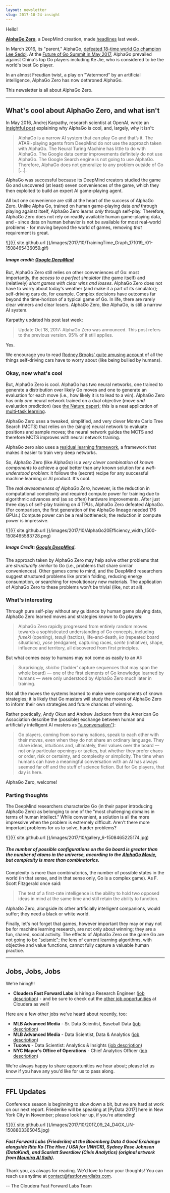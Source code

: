 ```yaml
---
layout: newsletter
slug: 2017-10-24-insight
---
```


Hello!

[**AlphaGo Zero**](https://deepmind.com/blog/alphago-zero-learning-scratch/), a DeepMind creation, made [headlines](https://spectrum.ieee.org/tech-talk/robotics/artificial-intelligence/alphago-zero-goes-from-blank-slate-to-grandmaster-in-three-dayswithout-any-help-at-all) last week. 

In March 2016, its "parent," AlphaGo, [defeated 18-time world Go champion Lee Sedol](https://www.theatlantic.com/technology/archive/2016/03/the-invisible-opponent/475611/). At the [Future of Go Summit in May 2017](https://events.google.com/alphago2017/), AlphaGo prevailed against China's top Go players including Ke Jie, who is considered to be the world's best Go player. 

In an almost Freudian twist, a play on "Vatermord" by an artificial intelligence, AlphaGo Zero has now dethroned AlphaGo. 

This newsletter is all about AlphaGo Zero.

---

## What's cool about AlphaGo Zero, and what isn't
In May 2016, Andrej Karpathy, research scientist at OpenAI, wrote an [insightful post](https://medium.com/@karpathy/alphago-in-context-c47718cb95a5) explaining why AlphaGo is cool, and, largely, why it isn't:

> AlphaGo is a narrow AI system that can play Go and that’s it. The ATARI-playing agents from DeepMind do not use the approach taken with AlphaGo. The Neural Turing Machine has little to do with AlphaGo. The Google data center improvements definitely do not use AlphaGo. The Google Search engine is not going to use AlphaGo. Therefore, AlphaGo does not generalize to any problem outside of Go [...].

AlphaGo was successful because its DeepMind creators studied the game Go and uncovered (at least) seven conveniences of the game, which they then exploited to build an expert AI game-playing agent.

All but one convenience are still at the heart of the success of AlphaGo Zero. Unlike Alpha Go, trained on human game-playing data *and* through playing against itself, AlphaGo Zero learns *only* through self-play. Therefore, AlphaGo Zero does not rely on readily available human game-playing data, and - since data on human behavior is not be available for most real-world problems - for moving beyond the world of games, removing *that* requirement is great.

![]({{ site.github.url }}/images/2017/10/TrainingTime_Graph_171019_r01-1508465436059.gif)

##### Image credit: [Google DeepMind](https://deepmind.com/blog/alphago-zero-learning-scratch/)

But, AlphaGo Zero still relies on other conveniences of Go: most importantly, the *access to a perfect simulator* (the game itself) and (relatively) *short games with clear wins and losses*. AlphaGo Zero does not have to worry about today's weather (and make it a part of its simulator); self-driving cars do, for example. Complex decisions have outcomes far beyond the time-horizon of a typical game of Go. In life, there are rarely clear winners and clear losers. AlphaGo Zero, like AlphaGo, is still a narrow AI system.

Karpathy updated his post last week:

> Update Oct 18, 2017: AlphaGo Zero was announced. This post refers to the previous version. 95% of it still applies.

Yes.

We encourage you to read [Rodney Brooks' quite amusing account](https://spectrum.ieee.org/transportation/self-driving/the-big-problem-with-selfdriving-cars-is-people) of all the things self-driving cars have to worry about (like being bullied by humans).

### Okay, now what's cool
But, AlphaGo Zero is cool. AlphaGo has two neural networks, one trained to generate a distribution over likely Go moves and one to generate an evaluation for each move (i.e., how likely it is to lead to a win). AlphaGo Zero has only *one* neural network trained on a dual objective (move *and* evaluation prediction) (see [the Nature paper](https://www.nature.com/nature/journal/v550/n7676/full/nature24270.html)); this is a neat application of [multi-task learning](https://arxiv.org/abs/1706.05098).

AlphaGo Zero uses a tweaked, simplified, and very clever Monte Carlo Tree Search (MCTS) that relies on the (single) neural network to evaluate positions and sample moves; the neural network guides the MCTS and therefore MCTS improves with neural network training.

AlphaGo zero also uses a [residual learning framework](https://arxiv.org/abs/1512.03385), a framework that makes it easier to train very deep networks.

So, AlphaGo Zero (like AlphaGo) is a *very clever combination* of *known components* to achieve a goal better than any known solution for a *well-understood problem*: it follows the (secret) recipe for any successful machine learning or AI product. It's cool.

The *real awesomeness of AlphaGo Zero*, however, is the reduction in computational complexity and required compute power for training due to algorithmic advances and (as so often) hardware improvements. After just three days of self-play training on 4 TPUs, AlphaGo Zero defeated AlphaGo. (For comparison, the first generation of the AlphaGo lineage needed 176 GPUs.) Compute power can be a real bottleneck; the reduction in compute power is impressive.

![]({{ site.github.url }}/images/2017/10/AlphaGo20Efficiency_width_1500-1508465583728.png)

##### Image Credit: [Google DeepMind](https://deepmind.com/blog/alphago-zero-learning-scratch/).

The approach taken by AlphaGo Zero may help solve other problems that are *structurally similar* to Go (i.e., problems that share similar conveniences). Other games come to mind, and the DeepMind researchers suggest structured problems like protein folding, reducing energy consumption, or searching for revolutionary new materials. The application of AlphaGo Zero to these problems won't be trivial (like, not at all).

### What's interesting
Through pure self-play without any guidance by human game playing data, AlphaGo Zero learned moves and strategies known to Go players: 

>AlphaGo Zero rapidly progressed from entirely random moves towards a sophisticated understanding of Go concepts, including *fuseki* (opening), *tesuji* (tactics), life-and-death, *ko* (repeated board situations), *yose* (endgame), capturing races, *sente* (initiative), shape, influence and  territory, all discovered from first principles. 

But what comes easy to humans may not come as easily to an AI:

>Surprisingly, *shicho* (‘ladder’ capture sequences that may span the whole board) — one of the first elements of Go knowledge learned by humans — were only understood by AlphaGo Zero much later in training.

Not all the moves the systems learned to make were components of known strategies; it is likely that Go masters will study the moves of AlphaGo Zero to inform their own strategies and future chances of winning. 

Rather poetically, Andy Okun and Andrew Jackson from the American Go Association describe the (possible) exchange between human and artificially intelligent AI masters as ["a conversation"](https://www.nature.com/nature/journal/v550/n7676/pdf/550336a.pdf)):

> Go players, coming from so many nations, speak to each other with their moves, even when they do not share an ordinary language. They share ideas, intuitions and, ultimately, their values over the board — not only particular openings or tactics, but whether they prefer chaos or order, risk or certainty, and complexity or simplicity. The time when humans can have a meaningful conversation with an AI has always seemed far off and the stuff of science fiction. But for Go players, that day is here.

AlphaGo Zero, welcome!

### Parting thoughts
The DeepMind researchers characterize Go (in their paper introducing AlphaGo Zero) as belonging to one of the "most challenging domains in terms of human intellect." While convenient, a solution is all the more impressive when the problem is extremely difficult.  Aren't there more important problems for us to solve, harder problems? 

![]({{ site.github.url }}/images/2017/10/gallery_6-1508465225174.jpg)

##### The number of possible configurations on the Go board is greater than the number of atoms in the universe, according to the [AlphaGo Movie](https://www.alphagomovie.com/), but complexity is more than combinatorics.

Complexity is more than combinatorics, the number of possible states in the world (in that sense, and in that sense only, Go is a complex game). As F. Scott Fitzgerald once said: 

>The test of a first-rate intelligence is the ability to hold two opposed ideas in mind at the same time and still retain the ability to function.

AlphaGo Zero, alongside its other artificially intelligent companions, would suffer; they need a black or white world. 

Finally, let's not forget that games, however important they may or may not be for machine learning research, are not only about winning; they are a fun, shared, social activity. The effects of AlphaGo Zero on the game Go are not going to be ["seismic"](https://www.quantamagazine.org/artificial-intelligence-learns-to-learn-entirely-on-its-own-20171018/); the lens of current learning algorithms, with objective and value functions, cannot fully capture a valuable human practice.

---

## Jobs, Jobs, Jobs

We're hiring!!!
* **Cloudera Fast Forward Labs** is hiring a Research Engineer ([job description](https://cloudera.wd5.myworkdayjobs.com/External_Career/job/USNew-YorkBrooklyn/Research-Engineer_171058)) - and be sure to check out the [other job opportunities](https://www.cloudera.com/careers/careers-listing.html) at Cloudera as well!

Here are a few other jobs we've heard about recently, too:

* **MLB Advanced Media** - Sr. Data Scientist, Baseball Data ([job description](http://www.mlb.com/careers/mlbam/?gh_jid=847255))
* **MLB Advanced Media** - Data Scientist, Data & Analytics ([job description](http://www.mlb.com/careers/mlbam/?gh_jid=857453))
* **Tucows** - Data Scientist: Analytics & Insights ([job description](http://www.tucows.com/careers/?p=job%2FoF105fwv))
* **NYC Mayor's Office of Operations** - Chief Analytics Officer ([job description](http://www1.nyc.gov/assets/operations/downloads/pdf/employment-opportunities/chief-analytics-officer-job-description-vf.pdf))

We're always happy to share opportunities we hear about; please let us know if you have any you'd like for us to pass along.

---

## FFL Updates

Conference season is beginning to slow down a bit, but we are hard at work on our next report. Friederike will be speaking at [PyData 2017] here in New York City in November; please look her up, if you're attending!

![]({{ site.github.url }}/images/2017/10/2017_09_24_D4GX_UN-1508803365045.jpg)

##### Fast Forward Labs (Friederike) at the Bloomberg Data 4 Good Exchange alongside Rita Ko (The Hive / USA for UNHCR), Sydney Rose Johnson (DataKind), and Scarlett Swerdlow (Civis Analytics) (original artwork from [Mounira Al Solh](http://www.documenta14.de/en/artists/13500/mounira-al-solh)). 

Thank you, as always for reading. We'd love to hear your thoughts! You can reach us anytime at contact@fastforwardlabs.com.

-- The Cloudera Fast Forward Labs Team
